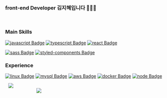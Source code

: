 ### front-end Developer 김지혜입니다 👩🏻‍💻

<br />

### Main Skills
[![javascript Badge](https://img.shields.io/badge/Javascript-F7DF1E?style=🏃🏻‍♀️🏃🏻‍♀️flat-square&logo=javascript&logoColor=black)](#)
[![typescript Badge](https://img.shields.io/badge/Typescript-007ACC?style=flat-square&logo=typescript&logoColor=white)](#)
[![react Badge](https://img.shields.io/badge/React-61DAFB?style=flat-square&logo=react&logoColor=black)](#)

[![sass Badge](https://img.shields.io/badge/Sass-CC6699?style=flat-square&logo=sass&logoColor=white)](#)
[![styled-components Badge](https://img.shields.io/badge/StyledComponents-DB7093?style=flat-square&logo=styled-components&logoColor=white)](#)

### Experience
[![linux Badge](https://img.shields.io/badge/Linux-232F3E?style=flat-square&logo=linux&logoColor=yellow)](#)
[![mysql Badge](https://img.shields.io/badge/MySQL-4479A1?style=flat-square&logo=mysql&logoColor=white)](#)
[![aws Badge](https://img.shields.io/badge/AWS-232F3E?style=flat-square&logo=amazon-aws&logoColor=white)](#)
[![docker Badge](https://img.shields.io/badge/Docker-0db7ed?style=flat-square&logo=Docker&logoColor=white)](#)
[![node Badge](https://img.shields.io/badge/Node-3c873a?style=flat-square&logo=amazon-aws&logoColor=303030)](#)



<div>
    <img src="https://github-readme-stats.vercel.app/api?username=kzh4295&show_icons=true&theme=radical"
         style="height : auto; margin-left : 10px; margin-right : 10px;"
         />
    <br />
    <img src="https://github-readme-stats.vercel.app/api/top-langs/?username=kzh4295&layout=compact" 
        style="height : auto; margin-left : 100px; margin-right : 10px;" />
</div>
    
